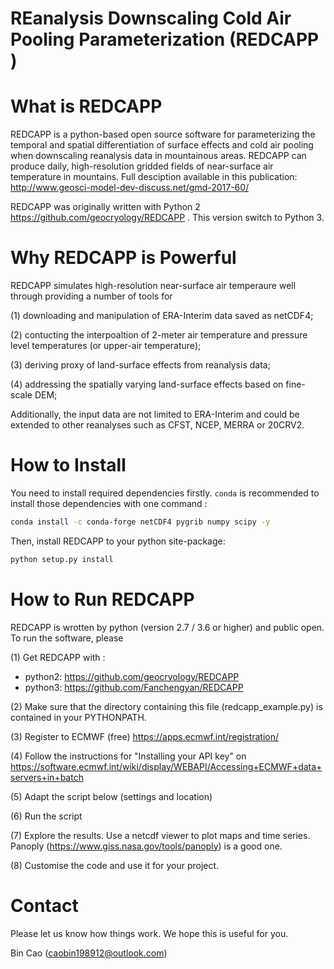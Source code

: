 # REanalysis Downscaling Cold Air Pooling Parameterization (REDCAPP )

# What is REDCAPP
REDCAPP is a python-based open source software for parameterizing the temporal and spatial differentiation of surface effects and cold air pooling when downscaling reanalysis data in mountainous areas. REDCAPP can produce daily, high-resolution gridded fields of near-surface air temperature in mountains.
Full desciption available in this publication: http://www.geosci-model-dev-discuss.net/gmd-2017-60/

REDCAPP was originally written with Python 2 <https://github.com/geocryology/REDCAPP> . This version switch to Python 3.


# Why REDCAPP is Powerful 
REDCAPP simulates high-resolution near-surface air temperaure well through providing a number of tools for

(1) downloading and manipulation of ERA-Interim data saved as netCDF4;

(2) contucting the interpoaltion of 2-meter air temperature and pressure level temperatures (or upper-air temperature);

(3) deriving proxy of land-surface effects from reanalysis data;

(4) addressing the spatially varying land-surface effects based on fine-scale DEM;


Additionally, the input data are not limited to ERA-Interim and could be extended to other reanalyses such as CFST, NCEP, MERRA or 20CRV2.

# How to Install

You need to install required dependencies firstly. `conda` is recommended to install those dependencies with one command :

```bash
conda install -c conda-forge netCDF4 pygrib numpy scipy -y
```

Then, install REDCAPP to your python site-package:

```bash
python setup.py install
```

# How to Run REDCAPP
REDCAPP is wrotten by python (version 2.7 / 3.6 or higher) and public open. To run the software, please

(1) Get REDCAPP with :

- python2: <https://github.com/geocryology/REDCAPP>  
- python3: <https://github.com/Fanchengyan/REDCAPP>

(2) Make sure that the directory containing this file (redcapp_example.py) is contained in your PYTHONPATH.

(3) Register to ECMWF (free) https://apps.ecmwf.int/registration/

(4) Follow the instructions for "Installing your API key" on
    https://software.ecmwf.int/wiki/display/WEBAPI/Accessing+ECMWF+data+servers+in+batch

(5) Adapt the script below (settings and location) 

(6) Run the script

(7) Explore the results. Use a netcdf viewer to plot maps and time series.
    Panoply (https://www.giss.nasa.gov/tools/panoply) is a good one.

(8) Customise the code and use it for your project.



# Contact
Please let us know how things work. We hope this is useful for you.

Bin Cao (caobin198912@outlook.com)
